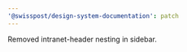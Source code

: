 ```yaml
---
'@swisspost/design-system-documentation': patch
---
```


Removed intranet-header nesting in sidebar.
